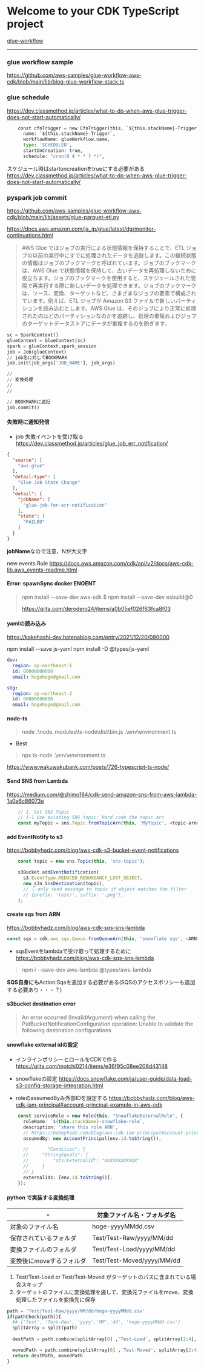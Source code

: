 # Welcome to your CDK TypeScript project
[glue-workflow](https://blog.serverworks.co.jp/run-glue-workflow-when-the-files-is-reached)


---

### glue workflow sample

https://github.com/aws-samples/glue-workflow-aws-cdk/blob/main/lib/blog-glue-workflow-stack.ts


### glue schedule

https://dev.classmethod.jp/articles/what-to-do-when-aws-glue-trigger-does-not-start-automatically/

```py
    const cfnTrigger = new CfnTrigger(this, `${this.stackName}-Trigger`, {
      name: `${this.stackName}-Trigger`,
      workflowName: glueWorkflow.name,
      type: 'SCHEDULED',
      startOnCreation: true,
      schedule: "cron(0 4 * * ? *)",
```

スケジュール時はstartoncreationをtrueにする必要がある
https://dev.classmethod.jp/articles/what-to-do-when-aws-glue-trigger-does-not-start-automatically/

### pyspark job commit

https://github.com/aws-samples/glue-workflow-aws-cdk/blob/main/lib/assets/glue-parquet-etl.py


https://docs.aws.amazon.com/ja_jp/glue/latest/dg/monitor-continuations.html
> AWS Glue ではジョブの実行による状態情報を保持することで、ETL ジョブの以前の実行中にすでに処理されたデータを追跡します。この継続状態の情報はジョブのブックマークと呼ばれています。ジョブのブックマークは、AWS Glue で状態情報を保持して、古いデータを再処理しないために役立ちます。ジョブのブックマークを使用すると、スケジュールされた間隔で再実行する際に新しいデータを処理できます。ジョブのブックマークは、ソース、変換、ターゲットなど、さまざまなジョブの要素で構成されています。例えば、ETL ジョブが Amazon S3 ファイルで新しいパーティションを読み込むとします。AWS Glue は、そのジョブにより正常に処理されたのはどのパーティションなのかを追跡し、処理の重複およびジョブのターゲットデータストアにデータが重複するのを防ぎます。

```py
sc = SparkContext()
glueContext = GlueContext(sc)
spark = glueContext.spark_session
job = Job(glueContext)
// job名に対してBOOKMARK
job.init(job_args['JOB_NAME'], job_args)

//
// 変換処理
//
//

// BOOKMARKに追記
job.commit()
```

#### 失敗時に通知発信
- job 失敗イベントを受け取る
https://dev.classmethod.jp/articles/glue_job_err_notification/

```json
{
  "source": [
    "aws.glue"
  ],
  "detail-type": [
    "Glue Job State Change"
  ],
  "detail": {
    "jobName": [
      "glue-job-for-err-notification"
    ],
    "state": [
      "FAILED"
    ]
  }
}
```

**jobName**なので注意、Nが大文字

new events.Rule
https://docs.aws.amazon.com/cdk/api/v2/docs/aws-cdk-lib.aws_events-readme.html


#### Error: spawnSync docker ENOENT
> npm install --save-dev aws-sdk
> $ npm install --save-dev esbuild@0
>
> https://qiita.com/derodero24/items/a0b05ef026f63fca8f03
>

#### yamlの読み込み
https://kakehashi-dev.hatenablog.com/entry/2021/12/20/080000

npm install --save js-yaml
npm install -D @types/js-yaml

```yaml
dev:
  region: ap-northeast-1
  id: 00000000000
  email: hogehoge@gmail.com

stg:
  region: ap-northeast-2
  id: 00000000000
  email: hogehoge@gmail.com
```

#### node-ts
> node .\node_modules\ts-node\dist\bin.js .\env\environment.ts  

- Best
> npx ts-node .\env\environment.ts

https://www.wakuwakubank.com/posts/726-typescript-ts-node/

#### Send SNS from Lambda

https://medium.com/@shimo164/cdk-send-amazon-sns-from-aws-lambda-1a0e6c86073e

```typescript
    // 1. Set SNS Topic
    // 1-1 Use existing SNS topic: Hard code the topic arn
    const myTopic = sns.Topic.fromTopicArn(this, 'MyTopic', <topic-arn>);
```

#### add EventNotify to s3

https://bobbyhadz.com/blog/aws-cdk-s3-bucket-event-notifications

```typescript
    const topic = new sns.Topic(this, 'sns-topic');

    s3Bucket.addEventNotification(
      s3.EventType.REDUCED_REDUNDANCY_LOST_OBJECT,
      new s3n.SnsDestination(topic),
      // 👇 only send message to topic if object matches the filter
      // {prefix: 'test/', suffix: '.png'},
    );
```

#### create sqs from ARN
https://bobbyhadz.com/blog/aws-cdk-sqs-sns-lambda
```ts
const sqs = cdk.aws_sqs.Queue.fromQueueArn(this, 'snowflake sqs', <ARN>);
```

- sqsEventをlambdaで受け取って処理するために
https://bobbyhadz.com/blog/aws-cdk-sqs-sns-lambda

> npm i --save-dev aws-lambda @types/aws-lambda

**SQS自身にも**Action:Sqsを追加する必要がある(SQSのアクセスポリシーも追加する必要あり・・・？)

#### s3bucket destination error

> An error occurred (InvalidArgument) when calling the PutBucketNotificationConfiguration operation: Unable to validate the following destination configurations

#### snowflake external idの設定

- インラインポリシーとロールをCDKで作る
https://qiita.com/motchi0214/items/e36f95c08ee208d43148

- snowflakeの設定
https://docs.snowflake.com/ja/user-guide/data-load-s3-config-storage-integration.html

- roleのassumedByみ外部IDを設定する
https://bobbyhadz.com/blog/aws-cdk-iam-principal#account-principal-example-in-aws-cdk

```ts
    const serviceRole = new Role(this, "SnowflakeExternalRole", {
      roleName: `${this.stackName}-snowflake-role`,
      description: 'share this role ARN',
      // https://bobbyhadz.com/blog/aws-cdk-iam-principal#account-principal-example-in-aws-cdk
      assumedBy: new AccountPrincipal(env.id.toString()),

      //       "Condition": {
      //     "StringEquals": {
      //         "sts:ExternalId": "XXXXXXXXXXXX"
      //     }
      // }
      externalIds: [env.id.toString()],
    });
```


#### python で実装する変換処理

|  -  |  対象ファイル名・フォルダ名  |
| ---- | ---- |
|  対象のファイル名  |  hoge-yyyyMMdd.csv  |
|  保存されているフォルダ  |  Test/Test-Raw/yyyy/MM/dd  |
|  変換ファイルのフォルダ  |  Test/Test-Load/yyyy/MM/dd  |
|  変換後にmoveするフォルダ  |  Test/Test-Moved/yyyy/MM/dd  |

1. Test/Test-Load or Test/Test-Moved がターゲットのパスに含まれている場合スキップ
2. ターゲットのファイルに変換処理を施して、変換元ファイルをmove、変換処理したファイルを変換先に保存

```python
path = 'Test/Test-Raw/yyyy/MM/dd/hoge-yyyyMMdd.csv'
if(pathCheck(path)){
  ## ['Test', 'Test-Raw', 'yyyy','MM','dd', 'hoge-yyyyMMdd.csv']
  splitArray = split(path)
  
  destPath = path.combine(splitArray[0] ,'Test-Load', splitArray[2:4], 'hoge-yyyyMMdd.parquet')

  movedPath = path.combine(splitArray[0] ,'Test-Moved', splitArray[2:4], 'hoge-yyyyMMdd/csv')
  return destPath, movedPath
}

```